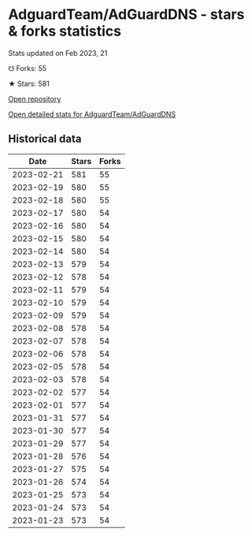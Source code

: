 # AdguardTeam/AdGuardDNS - stars & forks statistics

Stats updated on Feb 2023, 21

☋ Forks: 55

★ Stars: 581

[Open repository](https://github.com/AdguardTeam/AdGuardDNS)

[Open detailed stats for AdguardTeam/AdGuardDNS](https://reviewgithub.com/rep/AdguardTeam/AdGuardDNS)

## Historical data
| Date | Stars | Forks |
|------|-------|-------|
| 2023-02-21 | 581 | 55 | 
| 2023-02-19 | 580 | 55 | 
| 2023-02-18 | 580 | 55 | 
| 2023-02-17 | 580 | 54 | 
| 2023-02-16 | 580 | 54 | 
| 2023-02-15 | 580 | 54 | 
| 2023-02-14 | 580 | 54 | 
| 2023-02-13 | 579 | 54 | 
| 2023-02-12 | 578 | 54 | 
| 2023-02-11 | 579 | 54 | 
| 2023-02-10 | 579 | 54 | 
| 2023-02-09 | 579 | 54 | 
| 2023-02-08 | 578 | 54 | 
| 2023-02-07 | 578 | 54 | 
| 2023-02-06 | 578 | 54 | 
| 2023-02-05 | 578 | 54 | 
| 2023-02-03 | 578 | 54 | 
| 2023-02-02 | 577 | 54 | 
| 2023-02-01 | 577 | 54 | 
| 2023-01-31 | 577 | 54 | 
| 2023-01-30 | 577 | 54 | 
| 2023-01-29 | 577 | 54 | 
| 2023-01-28 | 576 | 54 | 
| 2023-01-27 | 575 | 54 | 
| 2023-01-26 | 574 | 54 | 
| 2023-01-25 | 573 | 54 | 
| 2023-01-24 | 573 | 54 | 
| 2023-01-23 | 573 | 54 | 

